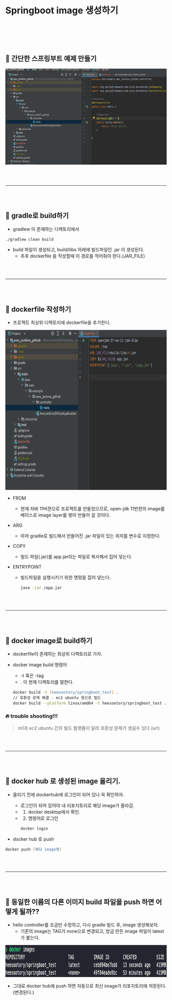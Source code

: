 # Springboot image 생성하기


<br>
<br>
<br>
<br>


## 🌈 간단한 스프링부트 예제 만들기


<img
    src = "../../Image/DockerImage/00_00.png"
    width = 700px
    height = 300px
/>


<br>
<br>
<hr>
<br>
<br>

## 🌈 gradle로 build하기

* gradlew 이 존재하는 디렉토리에서

```zsh
./gradlew clean build
```


* build 파일이 생성되고, build/libs 아래에 빌드파일인 .jar 이 생성된다.
    - 추후 dockerfile 을 작성할때 이 경로를 적어줘야 한다.(JAR_FILE)


<br>
<br>
<hr>
<br>
<br>

## 🌈 dockerfile 작성하기

* 프로젝트 최상위 디렉토리에 dockerfile을 추가한다.

<img
    src = "../../Image/DockerImage/00_01.png"
    width = 700px
    height = 500px
/>


* FROM 
    - 현재 자바 11버젼으로 프로젝트를 만들었으므로, open-jdk 11번젼의 image를 베이스로 image layer를 쌓아 만들어 갈 것이다.

* ARG 
    - 아까 gradle로 빌드해서 만들어진 .jar 파일이 있는 위치를 변수로 지정한다.

* COPY 
    - 빌드 파일(.jar)를 app.jar라는 파일로 복사해서 집어 넣는다.

* ENTRYPOINT 
    - 빌드파일을 실행시키기 위한 명령을 집어 넣는다.
        ```zsh
        java -jar /app.jar
        ```
<br>
<br>
<hr>
<br>
<br>

## 🌈 docker image로 build하기

* dockerfile이 존재하는 최상위 디렉토리로 가자.

* docker image build 명령어
    - -t 혹은 -tag
    - . 이 현재 디렉토리를 말한다.


    ```zsh
    docker build -t [heesootory/springboot_test] .
    // 호환성 문제 해결 - ec2 ubuntu 용으로 빌드
    docker build --platform linux/amd64 -t heesootory/springboot_test .
    ```

### 🔥 trouble shooting!!! 
> m1과 ec2 ubuntu 간의 빌드 플랫폼이 달라 호환성 문제가 생길수 있다.(url)


<br>
<br>
<hr>
<br>
<br>

## 🌈 docker hub 로 생성된 image 올리기.

* 올리기 전에 dockerhub에 로그인이 되어 있나 꼭 확인하자.
    - 로그인이 되어 있어야 내 리포지토리로 해당 image가 올라감.
    - 1. docker desktop에서 확인.
    - 2. 명령어로 로그인
        ```zsh
        docker login
        ```

* docker hub 로 push

```zsh
docker push [해당 image명]
```



<br>
<br>
<hr>
<br>
<br>

## 🌈 동일한 이름의 다른 이미지 build 파일을 push 하면 어떻게 될까??


* hello controller를 조금만 수정하고, 다시 gradle 빌드 후, image 생성해보자.
    - 기존의 image는 TAG가 none으로 변경되고, 방금 만든 image 파일이 latest가 붙는다.

<img
    src = "../../Image/DockerImage/00_02.png"
    width = 800px
    height = 100px
/>


* 그대로 docker hub에 push 하면 자동으로 최신 image가 리포지토리에 저장된다.(변경된다.)
